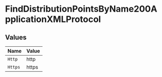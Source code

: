 # FindDistributionPointsByName200ApplicationXMLProtocol


## Values

| Name    | Value   |
| ------- | ------- |
| `Http`  | http    |
| `Https` | https   |